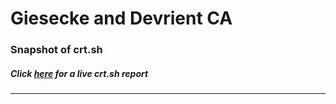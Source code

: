 # Giesecke and Devrient CA
### Snapshot of crt.sh
##### Click [here](https://crt.sh/?q=663C9FDA690A98A29EDEA34B8C9C7C664D0AEAC635056E56CDA14D28D7CB155B) for a live crt.sh report

---
